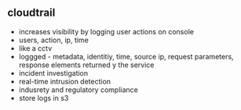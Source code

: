 ## cloudtrail

- increases visibility by logging user actions on console
- users, action, ip, time
- like a cctv
- loggged - metadata, identitiy, time, source ip, request parameters, response elements returned y the service
- incident investigation
- real-time intrusion detection
- indusrety and regulatory compliance
- store logs in s3